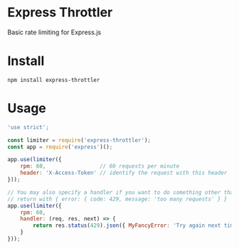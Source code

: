 # Express Throttler
Basic rate limiting for Express.js

# Install

`npm install express-throttler`

# Usage

```js
'use strict';

const limiter = require('express-throttler');
const app = require('express')();

app.use(limiter({
	rpm: 60,                 // 60 requests per minute
	header: 'X-Access-Token' // identify the request with this header
}));

// You may also specify a handler if you want to do something other than
// return with { error: { code: 429, message: 'too many requests' } }
app.use(limiter({
	rpm: 60,
	handler: (req, res, next) => {
		return res.status(429).json({ MyFancyError: 'Try again next time!' });
	}
}));

```
